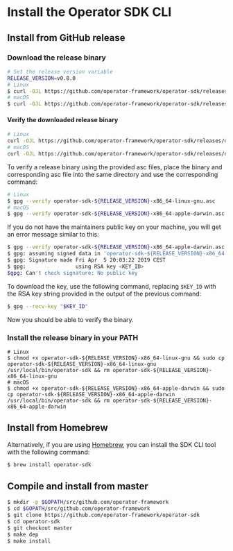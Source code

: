 # Install the Operator SDK CLI

## Install from GitHub release

### Download the release binary

```sh
# Set the release version variable
RELEASE_VERSION=v0.8.0
# Linux
$ curl -OJL https://github.com/operator-framework/operator-sdk/releases/download/${RELEASE_VERSION}/operator-sdk-${RELEASE_VERSION}-x86_64-linux-gnu
# macOS
$ curl -OJL https://github.com/operator-framework/operator-sdk/releases/download/${RELEASE_VERSION}/operator-sdk-${RELEASE_VERSION}-x86_64-apple-darwin
```

#### Verify the downloaded release binary

```sh
# Linux
curl -OJL https://github.com/operator-framework/operator-sdk/releases/download/${RELEASE_VERSION}/operator-sdk-${RELEASE_VERSION}-x86_64-linux-gnu.asc
# macOS
curl -OJL https://github.com/operator-framework/operator-sdk/releases/download/${RELEASE_VERSION}/operator-sdk-${RELEASE_VERSION}-x86_64-apple-darwin.asc
```

To verify a release binary using the provided asc files, place the binary and corresponding asc file into the same directory and use the corresponding command:

```sh
# Linux
$ gpg --verify operator-sdk-${RELEASE_VERSION}-x86_64-linux-gnu.asc
# macOS
$ gpg --verify operator-sdk-${RELEASE_VERSION}-x86_64-apple-darwin.asc
```

If you do not have the maintainers public key on your machine, you will get an error message similar to this:

```sh
$ gpg --verify operator-sdk-${RELEASE_VERSION}-x86_64-apple-darwin.asc
$ gpg: assuming signed data in 'operator-sdk-${RELEASE_VERSION}-x86_64-apple-darwin'
$ gpg: Signature made Fri Apr  5 20:03:22 2019 CEST
$ gpg:                using RSA key <KEY_ID>
$gpg: Can't check signature: No public key
```

To download the key, use the following command, replacing `$KEY_ID` with the RSA key string provided in the output of the previous command:

```sh
$ gpg --recv-key "$KEY_ID"
```

Now you should be able to verify the binary.


### Install the release binary in your PATH

```
# Linux
$ chmod +x operator-sdk-${RELEASE_VERSION}-x86_64-linux-gnu && sudo cp operator-sdk-${RELEASE_VERSION}-x86_64-linux-gnu /usr/local/bin/operator-sdk && rm operator-sdk-${RELEASE_VERSION}-x86_64-linux-gnu
# macOS
$ chmod +x operator-sdk-${RELEASE_VERSION}-x86_64-apple-darwin && sudo cp operator-sdk-${RELEASE_VERSION}-x86_64-apple-darwin /usr/local/bin/operator-sdk && rm operator-sdk-${RELEASE_VERSION}-x86_64-apple-darwin
```

## Install from Homebrew

Alternatively, if you are using [Homebrew][homebrew_tool], you can install the SDK CLI tool with the following command:

```sh
$ brew install operator-sdk
```

## Compile and install from master

```sh
$ mkdir -p $GOPATH/src/github.com/operator-framework
$ cd $GOPATH/src/github.com/operator-framework
$ git clone https://github.com/operator-framework/operator-sdk
$ cd operator-sdk
$ git checkout master
$ make dep
$ make install
```

[homebrew_tool]:https://brew.sh/
